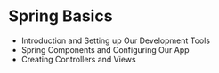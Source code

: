 # Spring Basics
- Introduction and Setting up Our Development Tools 
- Spring Components and Configuring Our App 
- Creating Controllers and Views 
